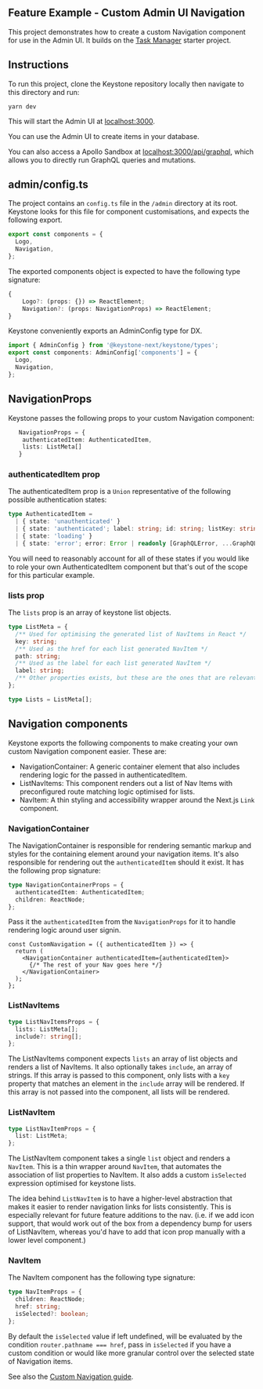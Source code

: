 ## Feature Example - Custom Admin UI Navigation

This project demonstrates how to create a custom Navigation component for use in the Admin UI. It builds on the [Task Manager](../task-manager) starter project.

## Instructions

To run this project, clone the Keystone repository locally then navigate to this directory and run:

```shell
yarn dev
```

This will start the Admin UI at [localhost:3000](http://localhost:3000).

You can use the Admin UI to create items in your database.

You can also access a Apollo Sandbox at [localhost:3000/api/graphql](http://localhost:3000/api/graphql), which allows you to directly run GraphQL queries and mutations.

## admin/config.ts

The project contains an `config.ts` file in the `/admin` directory at its root. Keystone looks for this file for component customisations, and expects the following export.

```typescript
export const components = {
  Logo,
  Navigation,
};
```

The exported components object is expected to have the following type signature:

```typescript
{
    Logo?: (props: {}) => ReactElement;
    Navigation?: (props: NavigationProps) => ReactElement;
}
```

Keystone conveniently exports an AdminConfig type for DX.

```typescript
import { AdminConfig } from '@keystone-next/keystone/types';
export const components: AdminConfig['components'] = {
  Logo,
  Navigation,
};
```

## NavigationProps

Keystone passes the following props to your custom Navigation component:

```typescript
   NavigationProps = {
    authenticatedItem: AuthenticatedItem,
    lists: ListMeta[]
   }
```

### authenticatedItem prop

The authenticatedItem prop is a `Union` representative of the following possible authentication states:

```typescript
type AuthenticatedItem =
  | { state: 'unauthenticated' }
  | { state: 'authenticated'; label: string; id: string; listKey: string }
  | { state: 'loading' }
  | { state: 'error'; error: Error | readonly [GraphQLError, ...GraphQLError[]] };
```

You will need to reasonably account for all of these states if you would like to role your own AuthenticatedItem component but that's out of the scope for this particular example.

### lists prop

The `lists` prop is an array of keystone list objects.

```typescript
type ListMeta = {
  /** Used for optimising the generated list of NavItems in React */
  key: string;
  /** Used as the href for each list generated NavItem */
  path: string;
  /** Used as the label for each list generated NavItem */
  label: string;
  /** Other properties exists, but these are the ones that are relevant to the Navigation implementation */
};

type Lists = ListMeta[];
```

## Navigation components

Keystone exports the following components to make creating your own custom Navigation component easier. These are:

- NavigationContainer: A generic container element that also includes rendering logic for the passed in authenticatedItem.
- ListNavItems: This component renders out a list of Nav Items with preconfigured route matching logic optimised for lists.
- NavItem: A thin styling and accessibility wrapper around the Next.js `Link` component.

### NavigationContainer

The NavigationContainer is responsible for rendering semantic markup and styles for the containing element around your navigation items.
It's also responsible for rendering out the `authenticatedItem` should it exist. It has the following prop signature:

```typescript
type NavigationContainerProps = {
  authenticatedItem: AuthenticatedItem;
  children: ReactNode;
};
```

Pass it the `authenticatedItem` from the `NavigationProps` for it to handle rendering logic around user signin.

```tsx
const CustomNavigation = ({ authenticatedItem }) => {
  return (
    <NavigationContainer authenticatedItem={authenticatedItem}>
      {/* The rest of your Nav goes here */}
    </NavigationContainer>
  );
};
```

### ListNavItems

```ts
type ListNavItemsProps = {
  lists: ListMeta[];
  include?: string[];
};
```

The ListNavItems component expects `lists` an array of list objects and renders a list of NavItems. It also optionally takes `include`, an array of strings. If this array is passed to this component, only lists with a `key` property that matches an element in the `include` array will be rendered. If this array is not passed into the component, all lists will be rendered.

### ListNavItem

```typescript
type ListNavItemProps = {
  list: ListMeta;
};
```

The ListNavItem component takes a single `list` object and renders a `NavItem`. This is a thin wrapper around `NavItem`, that automates the association of list properties to NavItem. It also adds a custom `isSelected` expression optimised for keystone lists.

The idea behind `ListNavItem` is to have a higher-level abstraction that makes it easier to render navigation links for lists consistently.
This is especially relevant for future feature additions to the nav. (i.e. if we add icon support, that would work out of the box from a dependency bump for users of ListNavItem, whereas you'd have to add that icon prop manually with a lower level component.)

### NavItem

The NavItem component has the following type signature:

```typescript
type NavItemProps = {
  children: ReactNode;
  href: string;
  isSelected?: boolean;
};
```

By default the `isSelected` value if left undefined, will be evaluated by the condition `router.pathname === href`, pass in `isSelected` if you have a custom condition or would like more granular control over the selected state of Navigation items.

See also the [Custom Navigation guide](httpes://keystonejs.com/docs/guides/custom-admin-ui-navigation).
